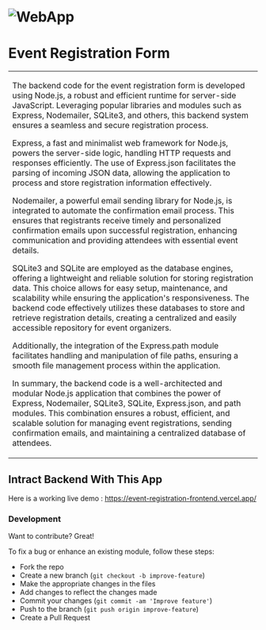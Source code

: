 
# ![WebApp](https://res.cloudinary.com/dr2jqbir9/image/upload/v1709705384/Event-Registration-Assignment_fuxndt.png)
# Event Registration Form
<table>
<tr>
<td>

  
The backend code for the event registration form is developed using Node.js, a robust and efficient runtime for server-side JavaScript. Leveraging popular libraries and modules such as Express, Nodemailer, SQLite3, and others, this backend system ensures a seamless and secure registration process.

Express, a fast and minimalist web framework for Node.js, powers the server-side logic, handling HTTP requests and responses efficiently. The use of Express.json facilitates the parsing of incoming JSON data, allowing the application to process and store registration information effectively.

Nodemailer, a powerful email sending library for Node.js, is integrated to automate the confirmation email process. This ensures that registrants receive timely and personalized confirmation emails upon successful registration, enhancing communication and providing attendees with essential event details.

SQLite3 and SQLite are employed as the database engines, offering a lightweight and reliable solution for storing registration data. This choice allows for easy setup, maintenance, and scalability while ensuring the application's responsiveness. The backend code effectively utilizes these databases to store and retrieve registration details, creating a centralized and easily accessible repository for event organizers.

Additionally, the integration of the Express.path module facilitates handling and manipulation of file paths, ensuring a smooth file management process within the application.

In summary, the backend code is a well-architected and modular Node.js application that combines the power of Express, Nodemailer, SQLite3, SQLite, Express.json, and path modules. This combination ensures a robust, efficient, and scalable solution for managing event registrations, sending confirmation emails, and maintaining a centralized database of attendees.
</td>
</tr>
</table>


## Intract Backend With This App
Here is a working live demo :  https://event-registration-frontend.vercel.app/

### Development
Want to contribute? Great!

To fix a bug or enhance an existing module, follow these steps:

- Fork the repo
- Create a new branch (`git checkout -b improve-feature`)
- Make the appropriate changes in the files
- Add changes to reflect the changes made
- Commit your changes (`git commit -am 'Improve feature'`)
- Push to the branch (`git push origin improve-feature`)
- Create a Pull Request 
